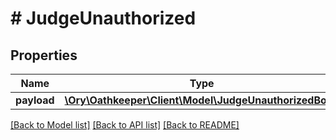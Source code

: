 # # JudgeUnauthorized

## Properties

Name | Type | Description | Notes
------------ | ------------- | ------------- | -------------
**payload** | [**\Ory\Oathkeeper\Client\Model\JudgeUnauthorizedBody**](JudgeUnauthorizedBody.md) |  | [optional]

[[Back to Model list]](../../README.md#models) [[Back to API list]](../../README.md#endpoints) [[Back to README]](../../README.md)

